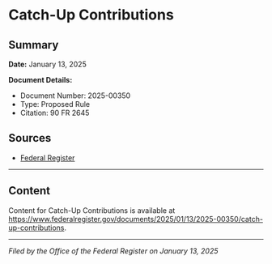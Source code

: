 # Catch-Up Contributions

## Summary

**Date:** January 13, 2025

**Document Details:**
- Document Number: 2025-00350
- Type: Proposed Rule
- Citation: 90 FR 2645

## Sources
- [Federal Register](https://www.federalregister.gov/documents/2025/01/13/2025-00350/catch-up-contributions)

---

## Content

Content for Catch-Up Contributions is available at https://www.federalregister.gov/documents/2025/01/13/2025-00350/catch-up-contributions.

---

*Filed by the Office of the Federal Register on January 13, 2025*

